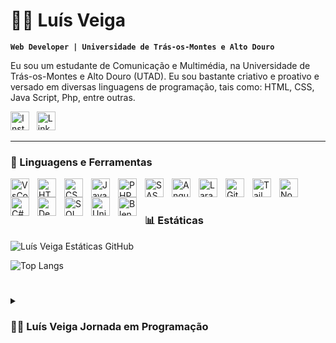 # 🧑‍💻 Luís Veiga

**`Web Developer | Universidade de Trás-os-Montes e Alto Douro`**

Eu sou um estudante de Comunicação e Multimédia, na Universidade de Trás-os-Montes e Alto Douro (UTAD). Eu sou bastante criativo e proativo e versado em diversas linguagens de programação, tais como: HTML, CSS, Java Script, Php, entre outras.

  <p align="left">
      <a href="https://www.instagram.com/l_veiga11/">
         <img width="30px" alt="Instagram Icon" title="Follow to my Instagram" src="https://upload.wikimedia.org/wikipedia/commons/thumb/9/96/Instagram.svg/1200px-Instagram.svg.png"/></a>&nbsp;&nbsp;
      <a href="https://www.linkedin.com/in/luisveiga11/">
         <img width="30px" alt="Linkedin Icon" title="Follow to my Linkedin" src="https://upload.wikimedia.org/wikipedia/commons/thumb/8/81/LinkedIn_icon.svg/2048px-LinkedIn_icon.svg.png"/></a> 
         
---

### 🧰 Linguagens e Ferramentas

<img align="left" alt="VsCode" width="30px" style="padding-right:10px;" src="https://cdn.jsdelivr.net/gh/devicons/devicon/icons/vscode/vscode-original.svg" />
<img align="left" alt="HTML" width="30px" style="padding-right:10px;" src="https://cdn.jsdelivr.net/gh/devicons/devicon/icons/html5/html5-plain.svg" />
<img align="left" alt="CSS" width="30px" style="padding-right:10px;" src="https://cdn.jsdelivr.net/gh/devicons/devicon/icons/css3/css3-plain.svg" />
<img align="left" alt="JavaScript" width="30px" style="padding-right:10px;" src="https://cdn.jsdelivr.net/gh/devicons/devicon/icons/javascript/javascript-plain.svg" />
<img align="left" alt="PHP" width="30px" style="padding-right:10px;" src="https://cdn.jsdelivr.net/gh/devicons/devicon/icons/php/php-plain.svg" />
<img align="left" alt="SASS" width="30px" style="padding-right:10px;" src="https://cdn.jsdelivr.net/gh/devicons/devicon/icons/sass/sass-original.svg" />
<img align="left" alt="Angular" width="30px" style="padding-right:10px;" src="https://cdn.jsdelivr.net/gh/devicons/devicon/icons/angularjs/angularjs-plain.svg" />
<img align="left" alt="Laravel" width="30px" style="padding-right:10px;" src="https://cdn.jsdelivr.net/gh/devicons/devicon/icons/laravel/laravel-plain.svg" />
<img align="left" alt="Git" width="30px" style="padding-right:10px;" src="https://cdn.jsdelivr.net/gh/devicons/devicon/icons/git/git-original.svg" />
<img align="left" alt="Tailwind CSS" width="30px" style="padding-right:10px;" src="https://cdn.jsdelivr.net/gh/devicons/devicon/icons/tailwindcss/tailwindcss-plain.svg" />
<img align="left" alt="NodeJS" width="30px" style="padding-right:10px;" src="https://cdn.jsdelivr.net/gh/devicons/devicon/icons/nodejs/nodejs-original.svg" />
<img align="left" alt="C#" width="30px" style="padding-right:10px;" src="https://cdn.jsdelivr.net/gh/devicons/devicon/icons/csharp/csharp-plain.svg" />
<img align="left" alt="Debian" width="30px" style="padding-right:10px;" src="https://cdn.jsdelivr.net/gh/devicons/devicon/icons/debian/debian-original.svg" />
<img align="left" alt="SQL" width="30px" style="padding-right:10px;" src="https://cdn.jsdelivr.net/gh/devicons/devicon/icons/mysql/mysql-plain.svg" />
<img align="left" alt="Unity" width="30px" style="padding-right:10px;" src="https://cdn.jsdelivr.net/gh/devicons/devicon/icons/unity/unity-original.svg" />
<img align="left" alt="Blender" width="30px" style="padding-right:10px;" src="https://cdn.jsdelivr.net/gh/devicons/devicon/icons/blender/blender-original.svg" />
<br />

#

### 📊 Estáticas

![Luís Veiga Estáticas GitHub](https://github-readme-stats.vercel.app/api?username=LuisVeiga11&show_icons=true&theme=nord&hide=contribs)

![Top Langs](https://github-readme-stats.vercel.app/api/top-langs/?username=LuisVeiga11&theme=nord&layout=donut&size_weight=0.5&count_weight=0.5)

#

<details>
 <summary><h3>👨‍💻 Luís Veiga Jornada em Programação</h3></summary>
   Olá!
